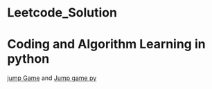 # Leetcode_Solution
# Coding and Algorithm Learning in python

[jump Game](medium/dp/jump_game.md) and [Jump game py](medium/dp/jump_game.py)